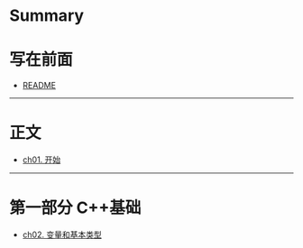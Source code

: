 # Summary

# 写在前面

- [README](./readme.md)

-----------------------------

# 正文

- [ch01. 开始](./ch01.md)

-----------------------------

# 第一部分 C++基础

- [ch02. 变量和基本类型](./ch02.md)



